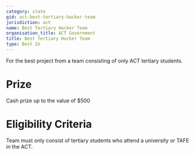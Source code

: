 ```yaml
---
category: state
gid: act-best-tertiary-hacker-team
jurisdiction: act
name: Best Tertiary Hacker Team
organisation_title: ACT Government
title: Best Tertiary Hacker Team
type: Best In
---
```


For the best project from a team consisting of only ACT tertiary students.

# Prize
Cash prize up to the value of $500

# Eligibility Criteria
Team must only consist of tertiary students who attend a university or TAFE in the ACT.